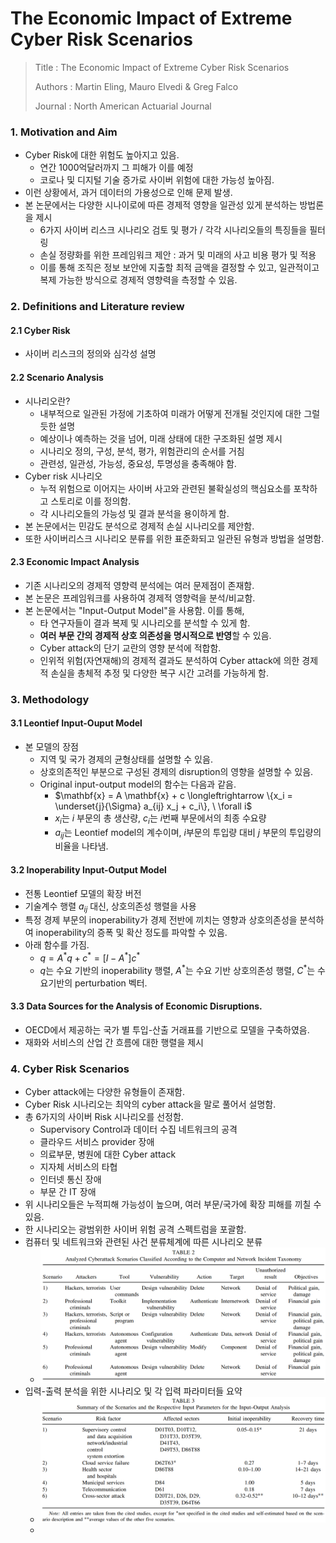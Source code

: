 # The Economic Impact of Extreme Cyber Risk Scenarios

> Title : The Economic Impact of Extreme Cyber Risk Scenarios
>
> Authors : Martin Eling, Mauro Elvedi & Greg Falco
>
> Journal : North American Actuarial Journal

### 1. Motivation and Aim

- Cyber Risk에 대한 위험도 높아지고 있음.
  - 연간 1000억달러까지 그 피해가 이를 예정
  - 코로나 및 디지털 기술 증가로 사이버 위험에 대한 가능성 높아짐.
- 이런 상황에서, 과거 데이터의 가용성으로 인해 문제 발생.
- 본 논문에서는 다양한 시나이로에 따른 경제적 영향을 일관성 있게 분석하는 방법론을 제시
  - 6가지 사이버 리스크 시나리오 검토 및 평가 / 각각 시나리오들의 특징들을 필터링
  - 손실 정량화를 위한 프레임워크 제안 : 과거 및 미래의 사고 비용 평가 및 적용
  - 이를 통해 조직은 정보 보안에 지출할 최적 금액을 결정할 수 있고, 일관적이고 복제 가능한 방식으로 경제적 영향력을 측정할 수 있음.

### 2. Definitions and Literature review

#### 2.1 Cyber Risk

- 사이버 리스크의 정의와 심각성 설명

#### 2.2 Scenario Analysis

- 시나리오란?
  - 내부적으로 일관된 가정에 기초하여 미래가 어떻게 전개될 것인지에 대한 그럴듯한 설명
  - 예상이나 예측하는 것을 넘어, 미래 상태에 대한 구조화된 설명 제시
  - 시나리오 정의, 구성, 분석, 평가, 위험관리의 순서를 거침
  - 관련성, 일관성, 가능성, 중요성, 투명성을 충족해야 함.
- Cyber risk 시나리오
  - 누적 위험으로 이어지는 사이버 사고와 관련된 불확실성의 핵심요소를 포착하고 스토리로 이를 정의함.
  - 각 시나리오들의 가능성 및 결과 분석을 용이하게 함.
- 본 논문에서는 민감도 분석으로 경제적 손실 시나리오를 제안함.
- 또한 사이버리스크 시나리오 분류를 위한 표준화되고 일관된 유형과 방법을 설명함.

#### 2.3 Economic Impact Analysis

- 기존 시나리오의 경제적 영향력 분석에는 여러 문제점이 존재함.
- 본 논문은 프레임워크를 사용하여 경제적 영향력을 분석/비교함.
- 본 논문에서는 "Input-Output Model"을 사용함. 이를 통해,
  - 타 연구자들이 결과 복제 및 시나리오를 분석할 수 있게 함.
  - **여러 부문 간의 경제적 상호 의존성을 명시적으로 반영**할 수 있음.
  - Cyber attack의 단기 교란의 영향 분석에 적합함.
  - 인위적 위험(자연재해)의 경제적 결과도 분석하여 Cyber attack에 의한 경제적 손실을 총체적 추정 및 다양한 복구 시간 고려를 가능하게 함.

### 3. Methodology

#### 3.1 Leontief Input-Ouput Model

- 본 모델의 장점
  - 지역 및 국가 경제의 균형상태를 설명할 수 있음.
  - 상호의존적인 부분으로 구성된 경제의 disruption의 영향을 설명할 수 있음.
  - Original input-output model의 함수는 다음과 같음.
    - $\mathbf{x} = A \mathbf{x} + c \longleftrightarrow \{x_i = \underset{j}{\Sigma} a_{ij} x_j + c_i\}, \ \forall i$
    - $x_i$는 $i$ 부문의 총 생산량, $c_i$는 $i$번째 부문에서의 최종 수요량
    - $a_{ij}$는 Leontief model의 계수이며, $i$부문의 투입량 대비 $j$ 부문의 투입량의 비율을 나타냄.

#### 3.2 Inoperability Input-Output Model

- 전통 Leontief 모델의 확장 버전
- 기술계수 행렬 $a_{ij}$ 대신, 상호의존성 행렬을 사용
- 특정 경제 부문의 inoperability가 경제 전반에 끼치는 영향과 상호의존성을 분석하여 inoperability의 증폭 및 확산 정도를 파악할 수 있음.
- 아래 함수를 가짐.
  - $q = A^*q + c^* = [I-A^*]c^*$
  - $q$는 수요 기반의 inoperability 행렬, $A^*$는 수요 기반 상호의존성 행렬, $C^*$는 수요기반의 perturbation 벡터.

#### 3.3 Data Sources for the Analysis of Economic Disruptions.

- OECD에서 제공하는 국가 별 투입-산출 거래표를 기반으로 모델을 구축하였음.
- 재화와 서비스의 산업 간 흐름에 대한 행렬을 제시

### 4. Cyber Risk Scenarios

- Cyber attack에는 다양한 유형들이 존재함.
- Cyber Risk 시나리오는 최악의 cyber attack을 말로 풀어서 설명함.
- 총 6가지의 사이버 Risk 시나리오를 선정함.
  - Supervisory Control과 데이터 수집 네트워크의 공격
  - 클라우드 서비스 provider 장애
  - 의료부문, 병원에 대한 Cyber attack
  - 지자체 서비스의 타협
  - 인터넷 통신 장애
  - 부문 간 IT 장애
- 위 시나리오들은 누적피해 가능성이 높으며, 여러 부문/국가에 확장 피해를 끼칠 수 있음.
- 한 시나리오는 광범위한 사이버 위험 공격 스펙트럼을 포괄함.
- 컴퓨터 및 네트워크와 관련된 사건 분류체계에 따른 시나리오 분류
  - ![image-20231016221620532](./imgs/image-20231016221620532.png)
- 입력-출력 분석을 위한 시나리오 및 각 입력 파라미터들 요약
  - ![image-20231016221710266](./imgs/image-20231016221710266.png)
  - 